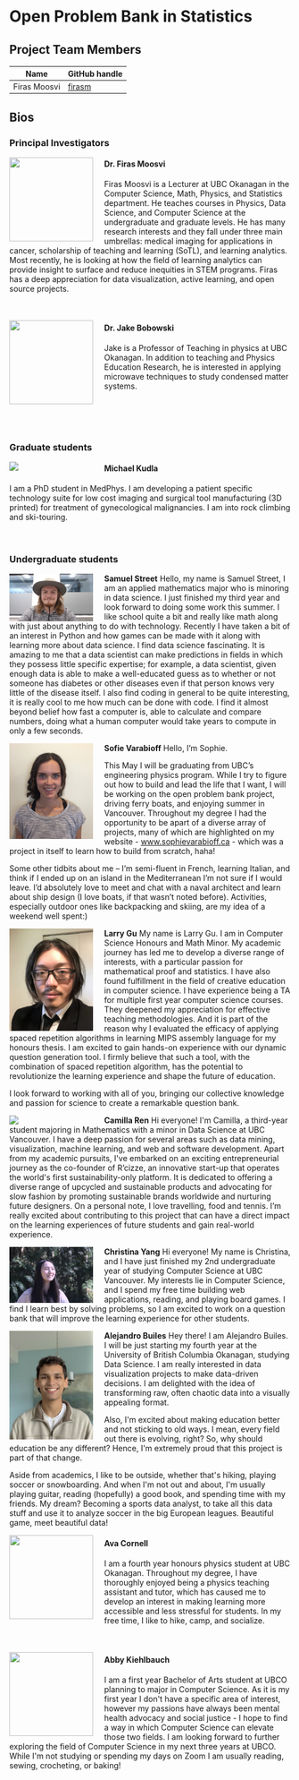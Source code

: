 # Open Problem Bank in Statistics



## Project Team Members

| Name             | GitHub handle  |
|------------------|----------------|
| Firas Moosvi     | [firasm](http://github.com/firasm)  |


## Bios


### Principal Investigators

<img align="left" width="150" height="150" style="padding-right: 20px" src="../images/firas.png"> </img>

#### **Dr. Firas Moosvi**

Firas Moosvi is a Lecturer at UBC Okanagan in the Computer Science, Math, Physics, and Statistics department.
He teaches courses in Physics, Data Science, and Computer Science at the undergraduate and graduate levels.
He has many research interests and they fall under three main umbrellas: medical imaging for applications in cancer, scholarship of teaching and learning (SoTL), and learning analytics.
Most recently, he is looking at how the field of learning analytics can provide insight to surface and reduce inequities in STEM programs.
Firas has a deep appreciation for data visualization, active learning, and open source projects.<br><br><br>

<img align="left" width="150" height="150" style="padding-right: 20px" src="../images/placeholder.jpg"> </img>

#### **Dr. Jake Bobowski**

Jake is a Professor of Teaching in physics at UBC Okanagan.
In addition to teaching and Physics Education Research, he is interested in applying microwave techniques to study condensed matter systems. <br><br><br><br><br>

### Graduate students

<img align="left" width="150" style="padding-right: 20px" src="../images/placeholder.png"> </img>

#### **Michael Kudla**

I am a PhD student in MedPhys. I am developing a patient specific technology suite for low cost imaging and surgical tool manufacturing (3D printed) for treatment of gynecological malignancies. I am into rock climbing and ski-touring. <br><br><br>


### Undergraduate students


<img align="left" width="150" style="padding-right: 20px" src="../images/Samuel Street.jpg"> </img>
**Samuel Street**
Hello, my name is Samuel Street,
I am an applied mathematics major who is minoring in data science. I just finished my third year and look forward to doing some work this summer. I like school quite a bit and really like math along with just about anything to do with technology. Recently I have taken a bit of an interest in Python and how games can be made with it along with learning more about data science. I find data science fascinating. It is amazing to me that a data scientist can make predictions in fields in which they possess little specific expertise; for example, a data scientist, given enough data is able to make a well-educated guess as to whether or not someone has diabetes or other diseases even if that person knows very little of the disease itself. I also find coding in general to be quite interesting, it is really cool to me how much can be done with code. I find it almost beyond belief how fast a computer is, able to calculate and compare numbers, doing what a human computer would take years to compute in only a few seconds. 


<img align="left" width="150" style="padding-right: 20px" src="../images/Sophie Varabioff.JPG"> </img>
**Sofie Varabioff**
Hello, I’m Sophie.
 
This May I will be graduating from UBC’s engineering physics program. While I try to figure out how to build and lead the life that I want, I will be working on the open problem bank project, driving ferry boats, and enjoying summer in Vancouver. Throughout my degree I had the opportunity to be apart of a diverse array of projects, many of which are highlighted on my website - www.sophievarabioff.ca - which was a project in itself to learn how to build from scratch, haha!
 
Some other tidbits about me – I’m semi-fluent in French, learning Italian, and think if I ended up on an island in the Mediterranean I’m not sure if I would leave. I’d absolutely love to meet and chat with a naval architect and learn about ship design (I love boats, if that wasn’t noted before). Activities, especially outdoor ones like backpacking and skiing, are my idea of a weekend well spent:) 


<img align="left" width="150" style="padding-right: 20px" src="../images/Larry Gu.png"> </img>
**Larry Gu**
My name is Larry Gu. I am in Computer Science Honours and Math Minor. My academic journey has led me to develop a diverse range of interests, with a particular passion for mathematical proof and statistics.  I have also found fulfillment in the field of creative education in computer science. I have experience being a TA for multiple first year computer science courses. They deepened my appreciation for effective teaching methodologies. And it is part of the reason why I evaluated the efficacy of applying spaced repetition algorithms in learning MIPS assembly language for my honours thesis. I am excited to gain hands-on experience with our dynamic question generation tool. I firmly believe that such a tool, with the combination of spaced repetition algorithm, has the potential to revolutionize the learning experience and shape the future of education.

I look forward to working with all of you, bringing our collective knowledge and passion for science to create a remarkable question bank. 

<img align="left" width="150" style="padding-right: 20px" src="../images/Camilla.jpeg"> </img>
**Camilla Ren**
Hi everyone! I'm Camilla, a third-year student majoring in Mathematics with a minor in Data Science at UBC Vancouver. I have a deep passion for several areas such as data mining, visualization, machine learning, and web and software development. Apart from my academic pursuits, I've embarked on an exciting entrepreneurial journey as the co-founder of R’cizze, an innovative start-up that operates the world's first sustainability-only platform. It is dedicated to offering a diverse range of upcycled and sustainable products and advocating for slow fashion by promoting sustainable brands worldwide and nurturing future designers. On a personal note, I love travelling, food and tennis. 
I’m really excited about contributing to this project that can have a direct impact on the learning experiences of future students and gain real-world experience.

<img align="left" width="150" style="padding-right: 20px" src="../images/Christina Yang.jpg"> </img>
**Christina Yang**
Hi everyone! My name is Christina, and I have just finished my 2nd undergraduate year of studying Computer Science at UBC Vancouver. My interests lie in Computer Science, and I spend my free time building web applications, reading, and playing board games. I find I learn best by solving problems, so I am excited to work on a question bank that will improve the learning experience for other students.

<img align="left" width="150" style="padding-right: 20px" src="../images/Alejandro Builes.jpeg"> </img>
**Alejandro Builes**
Hey there! I am Alejandro Builes. I will be just starting my fourth year at the University of British Columbia Okanagan, studying Data Science. I am really interested in data visualization projects to make data-driven decisions. I am delighted with the idea of transforming raw, often chaotic data into a visually appealing format. 

Also, I'm excited about making education better and not sticking to old ways. I mean, every field out there is evolving, right? So, why should education be any different? Hence, I'm extremely proud that this project is part of that change. 

Aside from academics, I like to be outside, whether that's hiking, playing soccer or snowboarding. And when I'm not out and about, I'm usually playing guitar, reading (hopefully) a good book, and spending time with my friends. My dream? Becoming a sports data analyst, to take all this data stuff and use it to analyze soccer in the big European leagues. Beautiful game, meet beautiful data!



<img align="left" width="150" height="150" style="padding-right: 20px" src="../images/placeholder.png"> </img>

#### **Ava Cornell**

I am a fourth year honours physics student at UBC Okanagan. Throughout my degree, I have thoroughly enjoyed being a physics teaching assistant and tutor, which has caused me to develop an interest in making learning more accessible and less stressful for students. In my free time, I like to hike, camp, and socialize. <br><br><br>

<img align="left" width="150" height="150" style="padding-right: 20px" src="../images/placeholder.png"> </img>

#### **Abby Kiehlbauch**

I am a first year Bachelor of Arts student at UBCO planning to major in Computer Science. As it is my first year I don't have a specific area of interest, however my passions have always been mental health advocacy and social justice - I hope to find a way in which Computer Science can elevate those two fields. I am looking forward to further exploring the field of Computer Science in my next three years at UBCO. While I'm not studying or spending my days on Zoom I am usually reading, sewing, crocheting, or baking! <br><br><br>








